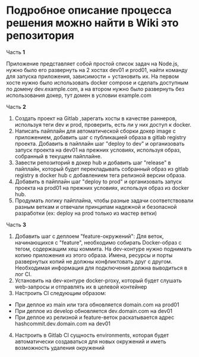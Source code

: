 # Подробное описание процесса решения можно найти в Wiki это репозитория


Часть **1**

Приложение представляет собой простой список задач на Node.js, нужно было его развернуть на 2 хостах dev01 и prod01, найти команду для запуска приложения, зависимости + установить их. На первом хосте нужно было использовать docker compose и сделать доступным по домену dev.example.com, а на втором нужно было развернуть без использования докер, тут домен в условии example.com

Часть **2**

1) Cоздать проект на Gitlab ,зарегать хосты в качестве раннеров, используя теги dev и prod, проверить, есть ли у них доступ к docker.
2)  Написать пайплайн для автоматической сборки докер image с приложением, добавить шаг с публикацией образа в gitlab registry проекта. Добавить в пайплайн шаг "deploy to dev" и организовать запуск проекта на dev01 на прежних условиях, используя образ, собранный в текущем пайплайне.
3)  Завести репозиторий в докер hub и добавить шаг "release" в пайплайн, который будет перекладывать собранный образ из gitlab registry в docker hub с добавлением тега релизной версии образа.
4)  Добавить в пайплайн шаг "deploy to prod" и организовать запуск проекта на prod01 на прежних условиях, используя образ из docker hub.
5)   Продумать логику пайплайна, чтобы разные задачи соответствовали разным веткам и отвечали принципам надежной и безопасной разработки (ex: deploy на prod только из мастер ветки)

Часть **3**

1) Добавить шаг с деплоем "feature-окружений":
Для веток, начинающихся с "feature", необходимо собирать Docker-образ с тегом, содержащим хеш коммита.
На dev-контуре нужно поднимать копию приложения из этого образа.
Имена, ресурсы и порты развернутых копий не должны конфликтовать друг с другом.
Необходимая информация для подключения должна выводиться в лог CI.
2) Установить на dev-контуре docker-proxy, который будет слушать web-запросы и отправлять их в целевой контейнер
3) Настроить CI следующим образом:
- При деплое из main или тэга обновляется domain.com на prod01
- При деплое из develop обновляется dev.domain.com на dev01
- При деплое из релизной и feature-веток раскатывается адрес hashcommit.dev.domain.com на dev01
4) Настроить в Gitlab CI сущность environments, которая будет автоматически создаваться для новых окружений и иметь возможность удаления окружений

